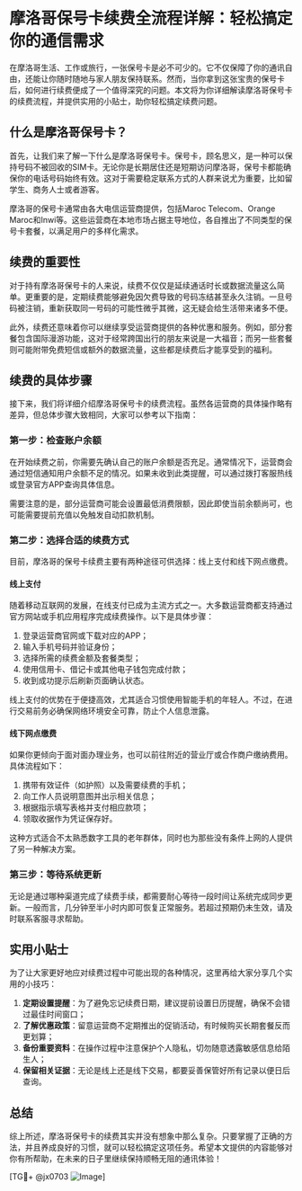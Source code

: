 # 摩洛哥保号卡续费全流程详解：轻松搞定你的通信需求

在摩洛哥生活、工作或旅行，一张保号卡是必不可少的。它不仅保障了你的通讯自由，还能让你随时随地与家人朋友保持联系。然而，当你拿到这张宝贵的保号卡后，如何进行续费便成了一个值得深究的问题。本文将为你详细解读摩洛哥保号卡的续费流程，并提供实用的小贴士，助你轻松搞定续费问题。

## 什么是摩洛哥保号卡？

首先，让我们来了解一下什么是摩洛哥保号卡。保号卡，顾名思义，是一种可以保持号码不被回收的SIM卡。无论你是长期居住还是短期访问摩洛哥，保号卡都能确保你的电话号码始终有效。这对于需要稳定联系方式的人群来说尤为重要，比如留学生、商务人士或者游客。

摩洛哥的保号卡通常由各大电信运营商提供，包括Maroc Telecom、Orange Maroc和Inwi等。这些运营商在本地市场占据主导地位，各自推出了不同类型的保号卡套餐，以满足用户的多样化需求。

## 续费的重要性

对于持有摩洛哥保号卡的人来说，续费不仅仅是延续通话时长或数据流量这么简单。更重要的是，定期续费能够避免因欠费导致的号码冻结甚至永久注销。一旦号码被注销，重新获取同一号码的可能性微乎其微，这无疑会给生活带来诸多不便。

此外，续费还意味着你可以继续享受运营商提供的各种优惠和服务。例如，部分套餐包含国际漫游功能，这对于经常跨国出行的朋友来说是一大福音；而另一些套餐则可能附带免费短信或额外的数据流量，这些都是续费后才能享受到的福利。

## 续费的具体步骤

接下来，我们将详细介绍摩洛哥保号卡的续费流程。虽然各运营商的具体操作略有差异，但总体步骤大致相同，大家可以参考以下指南：

### 第一步：检查账户余额

在开始续费之前，你需要先确认自己的账户余额是否充足。通常情况下，运营商会通过短信通知用户余额不足的情况。如果未收到此类提醒，可以通过拨打客服热线或登录官方APP查询具体信息。

需要注意的是，部分运营商可能会设置最低消费限额，因此即使当前余额尚可，也可能需要提前充值以免触发自动扣款机制。

### 第二步：选择合适的续费方式

目前，摩洛哥的保号卡续费主要有两种途径可供选择：线上支付和线下网点缴费。

#### 线上支付

随着移动互联网的发展，在线支付已成为主流方式之一。大多数运营商都支持通过官方网站或手机应用程序完成续费操作。以下是具体步骤：

1. 登录运营商官网或下载对应的APP；
2. 输入手机号码并验证身份；
3. 选择所需的续费金额及套餐类型；
4. 使用信用卡、借记卡或其他电子钱包完成付款；
5. 收到成功提示后刷新页面确认状态。

线上支付的优势在于便捷高效，尤其适合习惯使用智能手机的年轻人。不过，在进行交易前务必确保网络环境安全可靠，防止个人信息泄露。

#### 线下网点缴费

如果你更倾向于面对面办理业务，也可以前往附近的营业厅或合作商户缴纳费用。具体流程如下：

1. 携带有效证件（如护照）以及需要续费的手机；
2. 向工作人员说明意图并出示相关信息；
3. 根据指示填写表格并支付相应款项；
4. 领取收据作为凭证保存好。

这种方式适合不太熟悉数字工具的老年群体，同时也为那些没有条件上网的人提供了另一种解决方案。

### 第三步：等待系统更新

无论是通过哪种渠道完成了续费手续，都需要耐心等待一段时间让系统完成同步更新。一般而言，几分钟至半小时内即可恢复正常服务。若超过预期仍未生效，请及时联系客服寻求帮助。

## 实用小贴士

为了让大家更好地应对续费过程中可能出现的各种情况，这里再给大家分享几个实用的小技巧：

1. **定期设置提醒**：为了避免忘记续费日期，建议提前设置日历提醒，确保不会错过最佳时间窗口；
2. **了解优惠政策**：留意运营商不定期推出的促销活动，有时候购买长期套餐反而更划算；
3. **备份重要资料**：在操作过程中注意保护个人隐私，切勿随意透露敏感信息给陌生人；
4. **保留相关证据**：无论是线上还是线下交易，都要妥善保管好所有记录以便日后查询。

## 总结

综上所述，摩洛哥保号卡的续费其实并没有想象中那么复杂。只要掌握了正确的方法，并且养成良好的习惯，就可以轻松搞定这项任务。希望本文提供的内容能够对你有所帮助，在未来的日子里继续保持顺畅无阻的通讯体验！

[TG💪+ @jx0703 ![Image](https://github.com/user-attachments/assets/dbca1d08-cadb-493c-b0ec-ad6f7a83f270)]